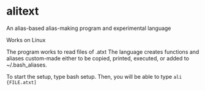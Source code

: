 # alitext
An alias-based alias-making program and experimental language

Works on Linux

The program works to read files of .atxt
The language creates functions and aliases custom-made either to be copied, printed, executed, or added to ~/.bash_aliases.

To start the setup, type bash setup. Then, you will be able to type ```ali {FILE.atxt]```
